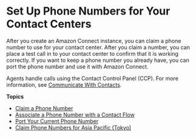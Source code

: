 # Set Up Phone Numbers for Your Contact Centers<a name="contact-center-phone-number"></a>

After you create an Amazon Connect instance, you can claim a phone number to use for your contact center\. After you claim a number, you can place a test call in to your contact center to confirm that it is working correctly\. If you want to keep a phone number you already have, you can port the phone number and use it with Amazon Connect\.

Agents handle calls using the Contact Control Panel \(CCP\)\. For more information, see [Communicate With Contacts](amazon-connect-contact-control-panel.md)\.

**Topics**
+ [Claim a Phone Number](claim-phone-number.md)
+ [Associate a Phone Number with a Contact Flow](associate-phone-number.md)
+ [Port Your Current Phone Number](port-phone-number.md)
+ [Claim Phone Numbers for Asia Pacific \(Tokyo\)](connect-tokyo-region.md)